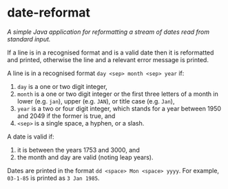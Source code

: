 # date-reformat
*A simple Java application for reformatting a stream of dates read from standard input.*

If a line is in a recognised format and is a valid date then it is reformatted and printed, otherwise the line and a relevant error message is printed.

A line is in a recognised format `day <sep> month <sep> year` if:

1. `day` is a one or two digit integer,
2. `month` is a one or two digit integer or the first three letters of a month in lower (e.g. `jan`), upper (e.g. `JAN`), or title case (e.g. `Jan`),
3. `year` is a two or four digit integer, which stands for a year between 1950 and 2049 if the former is true, and
4. `<sep>` is a single space, a hyphen, or a slash.

A date is valid if:

1. it is between the years 1753 and 3000, and 
2. the month and day are valid (noting leap years).

Dates are printed in the format `dd <space> Mon <space> yyyy`. For example, `03-1-85` is printed as `3 Jan 1985`.
